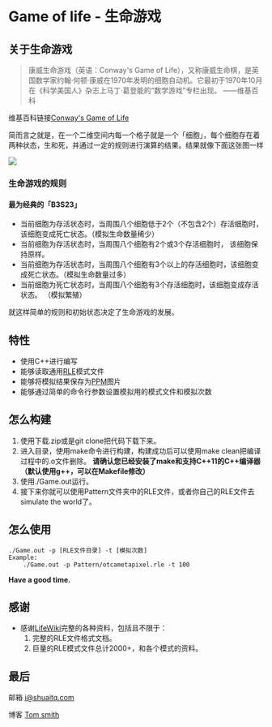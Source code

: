 # Game of life - 生命游戏

## 关于生命游戏
> 康威生命游戏（英语：Conway's Game of Life），又称康威生命棋，是英国数学家约翰·何顿·康威在1970年发明的细胞自动机。它最初于1970年10月在《科学美国人》杂志上马丁·葛登能的“数学游戏”专栏出现。
> ——维基百科

维基百科链接[Conway's Game of Life](https://en.wikipedia.org/wiki/Conway's_Game_of_Life)

简而言之就是，在一个二维空间内每一个格子就是一个「细胞」，每个细胞存在着两种状态，生和死，并通过一定的规则进行演算的结果。结果就像下面这张图一样  

![](https://upload.wikimedia.org/wikipedia/commons/e/e5/Gospers_glider_gun.gif)

### 生命游戏的规则
#### 最为经典的「B3S23」
* 当前细胞为存活状态时，当周围八个细胞低于2个（不包含2个）存活细胞时， 该细胞变成死亡状态。（模拟生命数量稀少）
* 当前细胞为存活状态时，当周围八个细胞有2个或3个存活细胞时， 该细胞保持原样。
* 当前细胞为存活状态时，当周围八个细胞有3个以上的存活细胞时，该细胞变成死亡状态。（模拟生命数量过多）
* 当前细胞为死亡状态时，当周围八个细胞有3个存活细胞时，该细胞变成存活状态。 （模拟繁殖）

就这样简单的规则和初始状态决定了生命游戏的发展。

## 特性
* 使用C++进行编写
* 能够读取通用[RLE](http://www.conwaylife.com/wiki/RLE)模式文件
* 能够将模拟结果保存为[PPM](https://en.wikipedia.org/wiki/Netpbm_format)图片
* 能够通过简单的命令行参数设置模拟用的模式文件和模拟次数

## 怎么构建
1. 使用下载.zip或是git clone把代码下载下来。
2. 进入目录，使用make命令进行构建，构建成功后可以使用make clean把编译过程中的.o文件删除。
**请确认您已经安装了make和支持C++11的C++编译器（默认使用g++，可以在Makefile修改）**
3. 使用./Game.out运行。
4. 接下来你就可以使用Pattern文件夹中的RLE文件，或者你自己的RLE文件去simulate the world了。

## 怎么使用
```shell
./Game.out -p [RLE文件目录] -t [模拟次数]
Example:
    ./Game.out -p Pattern/otcametapixel.rle -t 100
```

**Have a good time.**

## 感谢
* 感谢[LifeWiki](http://www.conwaylife.com/wiki/Main_Page)完整的各种资料，包括且不限于：
    1. 完整的RLE文件格式文档。
    2. 巨量的RLE模式文件总计2000+，和各个模式的资料。

## 最后
邮箱 <i@shuaitq.com>

博客 [Tom smith](http://www.shuaitq.com/)
